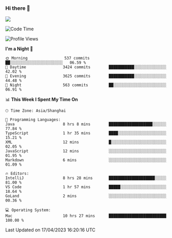 ### Hi there 👋

<!--
**JJAYCHEN1e/jjaychen1e** is a ✨ _special_ ✨ repository because its `README.md` (this file) appears on your GitHub profile.

Here are some ideas to get you started:

- 🔭 I’m currently working on ...
- 🌱 I’m currently learning ...
- 👯 I’m looking to collaborate on ...
- 🤔 I’m looking for help with ...
- 💬 Ask me about ...
- 📫 How to reach me: ...
- 😄 Pronouns: ...
- ⚡ Fun fact: ...
-->

[![](https://github-readme-stats.vercel.app/api?username=jjaychen1e&show_icons=true)](https://github.com/jjaychen1e/github-readme-stats?count_private=true)

<!--START_SECTION:waka-->
![Code Time](http://img.shields.io/badge/Code%20Time-599%20hrs%2042%20mins-blue)

![Profile Views](http://img.shields.io/badge/Profile%20Views-1-blue)

**I'm a Night 🦉** 

```text
🌞 Morning                537 commits         ██░░░░░░░░░░░░░░░░░░░░░░░   06.59 % 
🌆 Daytime                3424 commits        ███████████░░░░░░░░░░░░░░   42.02 % 
🌃 Evening                3625 commits        ███████████░░░░░░░░░░░░░░   44.48 % 
🌙 Night                  563 commits         ██░░░░░░░░░░░░░░░░░░░░░░░   06.91 % 
```


📊 **This Week I Spent My Time On** 

```text
🕑︎ Time Zone: Asia/Shanghai

💬 Programming Languages: 
Java                     8 hrs 8 mins        ███████████████████░░░░░░   77.84 % 
TypeScript               1 hr 35 mins        ████░░░░░░░░░░░░░░░░░░░░░   15.21 % 
XML                      12 mins             █░░░░░░░░░░░░░░░░░░░░░░░░   02.05 % 
JavaScript               12 mins             ░░░░░░░░░░░░░░░░░░░░░░░░░   01.95 % 
Markdown                 6 mins              ░░░░░░░░░░░░░░░░░░░░░░░░░   01.09 % 

🔥 Editors: 
IntelliJ                 8 hrs 28 mins       ████████████████████░░░░░   81.00 % 
VS Code                  1 hr 57 mins        █████░░░░░░░░░░░░░░░░░░░░   18.64 % 
GoLand                   2 mins              ░░░░░░░░░░░░░░░░░░░░░░░░░   00.36 % 

💻 Operating System: 
Mac                      10 hrs 27 mins      █████████████████████████   100.00 % 
```


 Last Updated on 17/04/2023 16:20:16 UTC
<!--END_SECTION:waka-->
